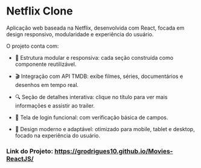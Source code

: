 # Netflix Clone

Aplicação web baseada na Netflix, desenvolvida com React, focada em design responsivo, modularidade e experiência do usuário.

O projeto conta com:

- 🧩 Estrutura modular e responsiva: cada seção construída como componente reutilizável.

- 🎬 Integração com API TMDB: exibe filmes, séries, documentários e desenhos em tempo real.

- 🔍 Seção de detalhes interativa: clique no título para ver mais informações e assistir ao trailer.

- 🔐 Tela de login funcional: com verificação básica de campos.

- 🎨 Design moderno e adaptável: otimizado para mobile, tablet e desktop, focado na experiência do usuário.


### Link do Projeto: https://grodrigues10.github.io/Movies-ReactJS/





